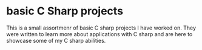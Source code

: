 #  basic C Sharp projects
This is a small assortmenr of basic C sharp projects I have worked on.
They were written to learn more about applications with C sharp
and are here to showcase some of my C sharp abilities.
